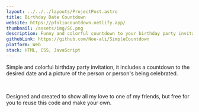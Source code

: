 ```yaml
---
layout: ../../../layouts/ProjectPost.astro
title: Birthday Date Countdown
website: https://pfoliocountdown.netlify.app/
thumbnail: /assets/img/SC.png
description: Funny and colorful countdown to your birthday party invitation
githubLink: https://github.com/Noe-ali/SimpleCountdown
platform: Web
stack: HTML, CSS, JavaScript
---
```


Simple and colorful birthday party invitation, it includes a countdown to the desired date and a picture of the person or person's being celebrated.  

<br>

Designed and created to show all my love to one of my friends, but free for you to reuse this code and make your own.


